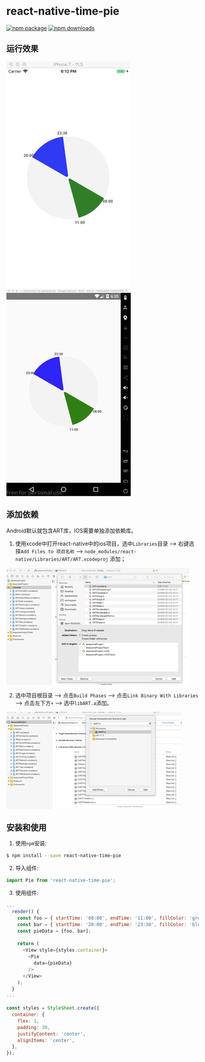 
# react-native-time-pie

[![npm package](https://img.shields.io/npm/v/react-native-textarea.svg?style=flat-square)](https://www.npmjs.org/package/react-native-textarea)
[![npm downloads](https://img.shields.io/npm/dt/react-native-textarea.svg)](https://www.npmjs.com/package/react-native-textarea)

## 运行效果

![](./docs/ios.jpeg)
![](./docs/android.jpeg)


## 添加依赖
Android默认就包含ART库，IOS需要单独添加依赖库。

1. 使用xcode中打开react-native中的ios项目，选中`Libraries`目录 ——> 右键选择`Add Files to 项目名称` ——> `node_modules/react-native/Libraries/ART/ART.xcodeproj` 添加；

![](./docs/ios1.jpeg)

2. 选中项目根目录 ——> 点击`Build Phases` ——> 点击`Link Binary With Libraries` ——> 点击左下方`+` ——> 选中`libART.a`添加。

![](./docs/ios2.jpeg)

## 安装和使用

1. 使用`npm`安装:

```bash
$ npm install --save react-native-time-pie
```

2. 导入组件:

```js
import Pie from 'react-native-time-pie';
```

3. 使用组件:

```js
...
  render() {
    const foo = { startTime: '08:00', endTime: '11:00', fillColor: 'green' };
    const bar = { startTime: '20:00', endTime: '23:30', fillColor: 'blue' };
    const pieData = [foo, bar];

    return (
      <View style={styles.container}>
        <Pie 
          data={pieData}
        />
      </View>
    );
  }
...

const styles = StyleSheet.create({
  container: {
    flex: 1,
    padding: 30,
    justifyContent: 'center',
    alignItems: 'center',
  },
});
```
